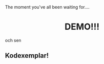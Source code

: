 The moment you've all been waiting for....

<h1 align=center>DEMO!!!</h1>


och sen 
## Kodexemplar!